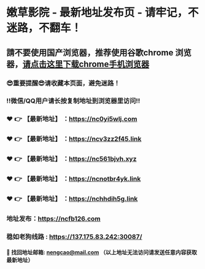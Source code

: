 # 嫩草影院 - 最新地址发布页 - 请牢记，不迷路，不翻车！

## 請不要使用国产浏览器，推荐使用谷歌chrome 浏览器，<a href = "https://www.google.cn/chrome/">请点击这里下载chrome手机浏览器</a>

### :sunglasses:重要提醒:sunglasses:请收藏本页面，避免迷路！
### ‼️微信/QQ用户请长按复制地址到浏览器里访问‼️

### :heart: :point_right: 【最新地址】 ：https://nc0yi5wlj.com
### :heart: :point_right: 【最新地址】 ：https://ncv3zz2f45.link
### :heart: :point_right: 【最新地址】 ：https://nc561bjvh.xyz
### :heart: :point_right: 【最新地址】 ：https://ncnotbr4yk.link
### :heart: :point_right: 【最新地址】 ：https://nchhdih5g.link

### 地址发布：https://ncfb126.com
### 稳如老狗线路 : https://137.175.83.242:30087/

#### :e-mail: __找回地址邮箱: nengcao@mail.com （以上地址无法访问请发送任意内容获取最新地址）__
